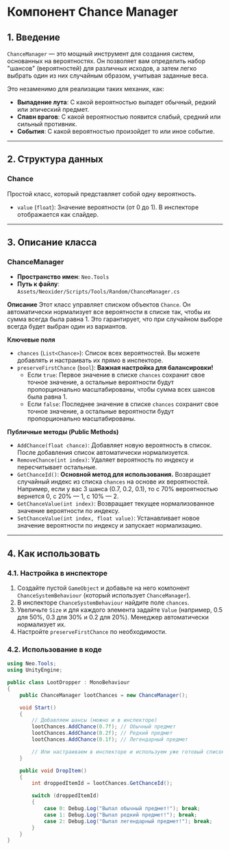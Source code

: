 # Компонент Chance Manager

## 1. Введение

`ChanceManager` — это мощный инструмент для создания систем, основанных на вероятностях. Он позволяет вам определить набор "шансов" (вероятностей) для различных исходов, а затем легко выбрать один из них случайным образом, учитывая заданные веса. 

Это незаменимо для реализации таких механик, как:
- **Выпадение лута**: С какой вероятностью выпадет обычный, редкий или эпический предмет.
- **Спавн врагов**: С какой вероятностью появится слабый, средний или сильный противник.
- **События**: С какой вероятностью произойдет то или иное событие.

---

## 2. Структура данных

### Chance
Простой класс, который представляет собой одну вероятность.
- `value` (`float`): Значение вероятности (от 0 до 1). В инспекторе отображается как слайдер.

---

## 3. Описание класса

### ChanceManager
- **Пространство имен**: `Neo.Tools`
- **Путь к файлу**: `Assets/Neoxider/Scripts/Tools/Random/ChanceManager.cs`

**Описание**
Этот класс управляет списком объектов `Chance`. Он автоматически нормализует все вероятности в списке так, чтобы их сумма всегда была равна 1. Это гарантирует, что при случайном выборе всегда будет выбран один из вариантов.

**Ключевые поля**
- `chances` (`List<Chance>`): Список всех вероятностей. Вы можете добавлять и настраивать их прямо в инспекторе.
- `preserveFirstChance` (`bool`): **Важная настройка для балансировки!**
  - Если `true`: Первое значение в списке `chances` сохранит свое точное значение, а остальные вероятности будут пропорционально масштабированы, чтобы сумма всех шансов была равна 1.
  - Если `false`: Последнее значение в списке `chances` сохранит свое точное значение, а остальные вероятности будут пропорционально масштабированы.

**Публичные методы (Public Methods)**
- `AddChance(float chance)`: Добавляет новую вероятность в список. После добавления список автоматически нормализуется.
- `RemoveChance(int index)`: Удаляет вероятность по индексу и пересчитывает остальные.
- `GetChanceId()`: **Основной метод для использования.** Возвращает случайный индекс из списка `chances` на основе их вероятностей. Например, если у вас 3 шанса (0.7, 0.2, 0.1), то с 70% вероятностью вернется 0, с 20% — 1, с 10% — 2.
- `GetChanceValue(int index)`: Возвращает текущее нормализованное значение вероятности по индексу.
- `SetChanceValue(int index, float value)`: Устанавливает новое значение вероятности по индексу и запускает нормализацию.

---

## 4. Как использовать

### 4.1. Настройка в инспекторе
1.  Создайте пустой `GameObject` и добавьте на него компонент `ChanceSystemBehaviour` (который использует `ChanceManager`).
2.  В инспекторе `ChanceSystemBehaviour` найдите поле `chances`.
3.  Увеличьте `Size` и для каждого элемента задайте `Value` (например, 0.5 для 50%, 0.3 для 30% и 0.2 для 20%). Менеджер автоматически нормализует их.
4.  Настройте `preserveFirstChance` по необходимости.

### 4.2. Использование в коде

```csharp
using Neo.Tools;
using UnityEngine;

public class LootDropper : MonoBehaviour
{
    public ChanceManager lootChances = new ChanceManager();

    void Start()
    {
        // Добавляем шансы (можно и в инспекторе)
        lootChances.AddChance(0.7f); // Обычный предмет
        lootChances.AddChance(0.2f); // Редкий предмет
        lootChances.AddChance(0.1f); // Легендарный предмет

        // Или настраиваем в инспекторе и используем уже готовый список
    }

    public void DropItem()
    {
        int droppedItemId = lootChances.GetChanceId();

        switch (droppedItemId)
        {
            case 0: Debug.Log("Выпал обычный предмет!"); break;
            case 1: Debug.Log("Выпал редкий предмет!"); break;
            case 2: Debug.Log("Выпал легендарный предмет!"); break;
        }
    }
}
```
